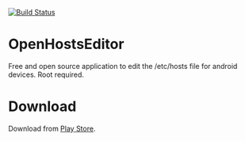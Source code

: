 [![Build Status](https://travis-ci.com/SirPryderi/OpenHostsEditor.svg?branch=master)](https://travis-ci.com/SirPryderi/OpenHostsEditor)

# OpenHostsEditor
Free and open source application to edit the /etc/hosts file for android devices. Root required.

# Download
Download from [Play Store](https://play.google.com/store/apps/details?id=me.vittorio_io.openhostseditor).
